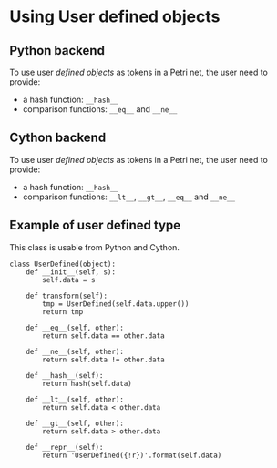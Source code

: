 # Using User defined objects #

## Python backend ##

To use user _defined objects_ as tokens in a Petri net, the user need to provide:
  * a hash function: `__hash__`
  * comparison functions: `__eq__` and `__ne__`

## Cython backend ##

To use user _defined objects_ as tokens in a Petri net, the user need to provide:
  * a hash function: `__hash__`
  * comparison functions: `__lt__`, `__gt__`, `__eq__` and `__ne__`

## Example of user defined type ##

This class is usable from Python and Cython.
```
class UserDefined(object):
    def __init__(self, s):
        self.data = s

    def transform(self):
        tmp = UserDefined(self.data.upper())
        return tmp

    def __eq__(self, other):
        return self.data == other.data

    def __ne__(self, other):
        return self.data != other.data

    def __hash__(self):
        return hash(self.data)

    def __lt__(self, other):
        return self.data < other.data

    def __gt__(self, other):
        return self.data > other.data

    def __repr__(self):
        return 'UserDefined({!r})'.format(self.data)
```